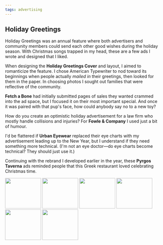 ```yaml
---
tags: advertising
---
```


<article>
<h1>Holiday Greetings</h1>
<section>
<p>Holiday Greetings was an annual feature where both advertisers and community members could send each other good wishes during the holiday season. With Christmas songs trapped in my head, these are a few ads I wrote and designed that I liked.</p>
<p>When designing the <strong>Holiday Greetings Cover</strong> and layout, I aimed to romanticize the feature. I chose American Typewriter to nod toward its beginnings when people  actually <em>mailed in</em> their greetings, then looked for them in the paper. In choosing photos I sought out families that were reflective of the community.</p>
<p><strong>Fetch a Bone</strong> had initially submitted pages of sales they wanted crammed into the ad space, but I focused it on their most important special. And once it was paired with that pup's face, how could anybody say no to a new toy?</p>
<p>How do you create an optimistic holiday advertisement for a law firm who mostly handle collisions and injuries? For <strong>Fowle & Company</strong> I used just a bit of humour.</p>
<p>I'd be flattered if <strong>Urban Eyewear</strong> replaced their eye charts with my advertisement leading up to the New Year, but I understand if they need something more technical. (I'm not an eye doctor&#151;do eye charts become technical? They should just use it.)</p>
<p>Continuing with the rebrand I developed earlier in the year, these <strong>Pyrgos Taverna</strong> ads reminded people that this Greek restaurant loved celebrating Christmas time.</p>
</section>
<aside>
<div class="left">
<a href="{{ site.url }}/images/HolidayGreetings1.jpg" class="fancybox" title="Holiday Greetings Cover" rel="Holiday Greetings"><img src="{{ site.url }}/images/HolidayGreetings1-thumb.jpg" width="118" height="100"></a>
<a href="{{ site.url }}/images/HolidayGreetings6.jpg" class="fancybox" title="Fetch a Bone Holiday Advertisement" rel="Holiday Greetings"><img src="{{ site.url }}/images/HolidayGreetings6-thumb.jpg" width="118" height="100"></a>
<a href="{{ site.url }}/images/HolidayGreetings5.jpg" class="fancybox" title="Fowle & Company Holiday Advertisement" rel="Holiday Greetings"><img src="{{ site.url }}/images/HolidayGreetings5-thumb.jpg" width="118" height="100"></a>
<a href="{{ site.url }}/images/HolidayGreetings2.png" class="fancybox" title="Urban Eyewear Holiday Advertisement" rel="Holiday Greetings"><img src="{{ site.url }}/images/HolidayGreetings2-thumb.png" width="118" height="100"></a>
<a href="{{ site.url }}/images/HolidayGreetings3.png" class="fancybox" title="Pyrgos Taverna Holiday Advertisement" rel="Holiday Greetings"><img src="{{ site.url }}/images/HolidayGreetings3-thumb.png" width="118" height="100"></a>
<a href="{{ site.url }}/images/HolidayGreetings4.png" class="fancybox" title="Pyrgos Taverna New Year's Advertisement" rel="Holiday Greetings"><img src="{{ site.url }}/images/HolidayGreetings4-thumb.png" width="118" height="100"></a>
</div></aside>
</article>
<div class="clear"></div>
